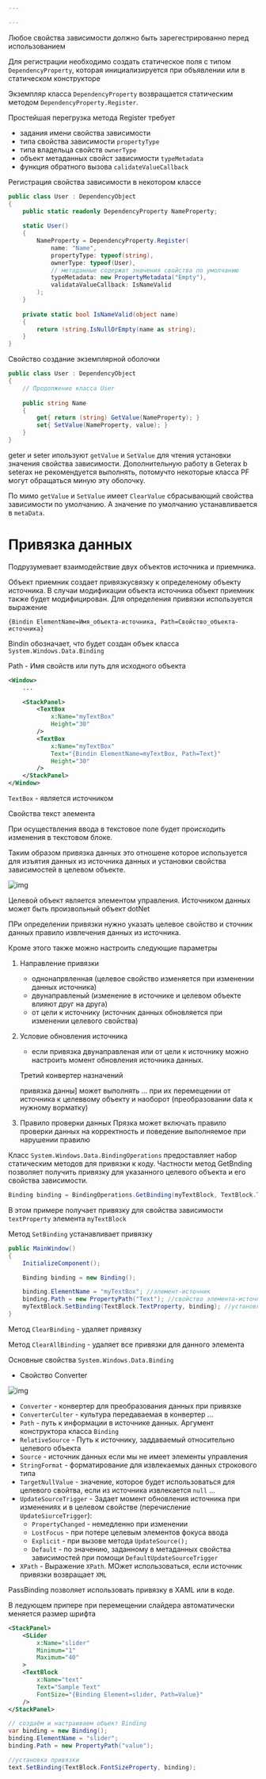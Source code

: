 ```yaml
---

---
```


Любое свойства зависимости должно быть зарегестрированно перед использованием

Для регистрации необходимо создать статическое поля с типом `DependencyProperty`, которая инициализируется при объявлении или в статическом конструкторе

Экземпляр класса `DependencyProperty` возвращается статическим методом `DependencyProperty.Register`.

Простейшая перегрузка метода Register требует
- задания имени свойства зависимости
- типа свойства зависимости `propertyType`
- типа владельца свойств `ownerType`
- объект метаданных свойст зависимости `typeMetadata`
- функция обратного вызова `calidateValueCallback`


Регистрация свойства зависимости в некотором классе

```csharp
public class User : DependencyObject
{
    public static readonly DependencyProperty NameProperty;
    
    static User()
    {
        NameProperty = DependencyProperty.Register(
            name: "Name",
            propertyType: typeof(string),
            ownerType: typeof(User),
            // метаданные содержат значения свойства по умолчанию
            typeMetadata: new PropertyMetadata("Empty"),
            validataValueCallback: IsNameValid
        );
    }
    
    private static bool IsNameValid(object name)
    {
        return !string.IsNullOrEmpty(name as string);
    }
}
```

Свойство создание экземплярной оболочки

```csharp
public class User : DependencyObject
{
    // Продолжение класса User
    
    public string Name
    {
        get{ return (string) GetValue(NameProperty); }
        set{ SetValue(NameProperty, value); }
    }
}
```

geter и seter ипользуют `getValue` и `SetValue` для чтения установки значения свойства зависимости.
Дополнительную работу в Geterax b seterax не рекомендуется выполнять, потомучто некоторые класса PF могут обращаться миную эту оболочку.

По мимо `getValue` и `SetValue` имеет `ClearValue` сбрасывающий свойства зависимости по умолчанию. А значение по умолчанию устанавливается в `metaData`.

# Привязка данных

Подрузумевает взаимодействие двух объектов источника и приемника.

Объект приемник создает привязкусвязку к определеному объекту источника. В случаи модификации объекта источника объект приемник также будет модифицирован. Для определения привязки используется выражение

```
{Bindin ElementName=Имя_объекта-источника, Path=Свойство_объекта-источника}
```

Bindin обозначает, что будет создан объек класса `System.Windows.Data.Binding`

Path - Имя свойств или путь для исходного объекта

```xml
<Window>
    ...

    <StackPanel>
        <TextBox
            x:Name="myTextBox"
            Height="30"
        />
        <TextBox
            x:Name="myTextBox"
            Text="{Bindin ElementName=myTextBox, Path=Text}"
            Height="30"
        />
    </StackPanel>
</Window>
```

`TextBox` - является источником

Свойства текст элемента

При осуществления ввода в текстовое поле будет происходить изменения в текстовом блоке.

Таким образом привязка данных это отношене которое используется для изъятия данных из источника данных и установки свойства зависимостей в целевом объекте.

![img]()

Целевой объект является элементом управления.
Источником данных может быть произвольный объект dotNet

ПРи определении привязки нужно указать целевое свойство и сточник данных правило извлечения данных из источника.

Кроме этого также можно настроить следующие параметры
1. Направление привязки
    - однонапрвленная (целевое свойство изменяется при изменении данных источника)
    - двунаправленый (изменение в источнике и целевом объекте влияют друг на друга)
    - от цели к источнику (источник данных обновляется при изменении целевого свойства)

2. Условие обновления источника
    - если привязка двунаправленая или от цели к источнику можно настроить момент обновления источника данных.

    Третий конвертер назначений

    привязка данны] может выполнять ... при их перемещении от источника к целеввому объекту и наоборот (преобразовании data к нужному ворматку)

3. Правило проверки данных
    Прязка может включать правило проверки данных на корректность и поведение выполняемое при нарушении правилю


Класс `System.Windows.Data.BindingOperations` предоставляет набор статическим методов для привязки к коду. Частности метод GetBnding позволяет получить привязку для указанного целевого объекта и его свойства зависимости.

```csharp
Binding binding = BindingOperations.GetBinding(myTextBlock, TextBlock.TextProperty);
```

В этом примере получает привязку для свойства зависимости `textProperty` элемента `myTextBlock`

Метод `SetBinding` устанавливает привязку

```csharp
public MainWindow()
{
    InitializeComponent();

    Binding binding = new Binding();

    binding.ElementName = "myTextBox"; //элемент-источник
    binding.Path = new PropertyPath("Text"); //свойство элемента-источника
    myTextBlock.SetBinding(TextBlock.TextProperty, binding); //установка привязки для элемента-приемника
}
```

Метод `ClearBinding` - удаляет привязку

Метод `ClearAllBinding` - удаляет все привязки для данного элемента

Основные свойства `System.Windows.Data.Binding`

- Свойство Converter

![img]()
- `Converter` - конвертер для преобразования данных при привязке
- `ConverterCulter` - культура передаваемая в конвертер
...
- `Path` - путь к информации в источнике данных. Аргумент конструктора класса `Binding`
- `RelativeSource` - Путь к источнику, заддаваемый относительно целевого объекта
- `Source` - источник данных если мы не имеет элементы управления
- `StringFormat` - форматирование для извлекаемых данных строкового типа
- `TargetNullValue` - значение, которое будет использоваться для целевого свойтва, если из источника извлекается `null`
...
- `UpdateSourceTrigger` - Задает момент обновления источника при изменениях и в целевом свойстве (перечисление `UpdateSiurceTrigger`):
    - `PropertyChanged` - немедленно при изменении
    - `LostFocus` - при потере целевым элементов фокуса ввода
    - `Explicit` - при вызове метода `UpdateSource();`
    - `Default` - по значению, заданному в метаданных свойства зависимостей при помощи `DefaultUpdateSourceTrigger`
- `XPath` - Выражение `XPath`. МОжет использоваться, если источник привязки возвращает `XML`

PassBinding позволяет использовать привязку в XAML или в коде.

В ледующем припере при перемещении слайдера автоматически меняется размер шрифта

```xml
<StackPanel>
    <SLider
        x:Name="slider"
        Minimum="1"
        Maximum="40"
    >
    <TextBlock
        x:Name="text"
        Text="Sample Text"
        FontSize="{Binding Element=slider, Path=Value}"
    />
</StackPanel>
```

```csharp
// создаём и настраиваем объект Binding
var binding = new Binding();
binding.ElementName = "slider";
binding.Path = new PropertyPath("value");

//установка привязки
text.SetBinding(TextBlock.FontSizeProperty, binding);
```
